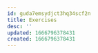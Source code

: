 ```yaml
---
id: guda7emsydjct3hq34scf2n
title: Exercises
desc: ''
updated: 1666796378431
created: 1666796378431
---
```

